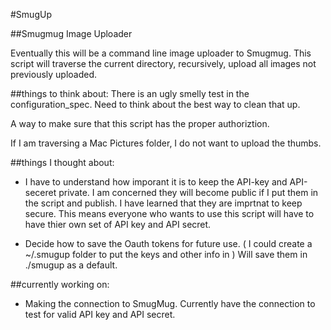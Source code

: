 #SmugUp

##Smugmug Image Uploader

Eventually this will be a command line image uploader to Smugmug.  This script will traverse the current directory, recursively, upload all images not previously uploaded.




##things to think about:
There is an ugly smelly test in the configuration_spec.  Need to think about the best way to clean that up.

A way to make sure that this script has the proper authoriztion.

If I am traversing a Mac Pictures folder, I do not want to upload the thumbs.

##things I thought about:
- I have to understand how imporant it is to keep the API-key and API-seceret private.  I am concerned they will become public if I put them in the script and publish.  I have learned that they are imprtnat to keep secure.  This means everyone who wants to use this script will have to have thier own set of API key and API secret.

- Decide how to save the Oauth tokens for future use.  ( I could create a ~/.smugup folder to put the keys and other info in )  Will save them in ./smugup as a default.



##currently working on:
- Making the connection to SmugMug.  Currently have the connection to test for valid API key and API secret.